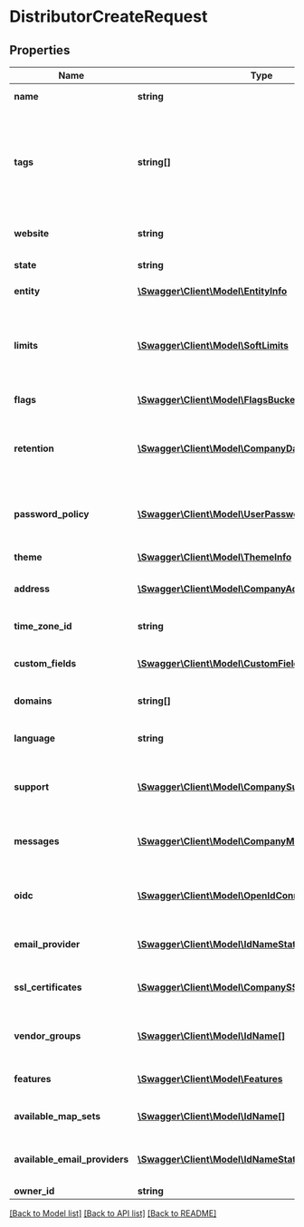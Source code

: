 # DistributorCreateRequest

## Properties
Name | Type | Description | Notes
------------ | ------------- | ------------- | -------------
**name** | **string** | The display name of the company | [optional] 
**tags** | **string[]** | A list of custom ID&#39;s for this company. Can be queried using the getClientByTag, getVendorByTag and getDistributorByTag methods. | [optional] 
**website** | **string** | The company website (if available) | [optional] 
**state** | **string** | The state of this company | [optional] 
**entity** | [**\Swagger\Client\Model\EntityInfo**](EntityInfo.md) | Entity specific metadata | [optional] 
**limits** | [**\Swagger\Client\Model\SoftLimits**](SoftLimits.md) | Soft limits that apply to this company. This includes overrides only, see &#x60;getLookups&#x60; for defaults. | [optional] 
**flags** | [**\Swagger\Client\Model\FlagsBucket**](FlagsBucket.md) | A set of user defined flags | [optional] 
**retention** | [**\Swagger\Client\Model\CompanyDataRetentionSettings**](CompanyDataRetentionSettings.md) | Data retention settings. If this is null, settings from the parent or group will be used instead. | [optional] 
**password_policy** | [**\Swagger\Client\Model\UserPasswordPolicy**](UserPasswordPolicy.md) | Password policy to apply to users. If this is null, settings from the group will be used instead. | [optional] 
**theme** | [**\Swagger\Client\Model\ThemeInfo**](ThemeInfo.md) | The theme that this company uses | [optional] 
**address** | [**\Swagger\Client\Model\CompanyAddress**](CompanyAddress.md) | Address information for this company | [optional] 
**time_zone_id** | **string** | The default timezone for this company | [optional] 
**custom_fields** | [**\Swagger\Client\Model\CustomFields**](CustomFields.md) | A set of custom fields for this company | [optional] 
**domains** | **string[]** | A list of custom domains to use for this company | [optional] 
**language** | **string** | The default language to user for this client. | [optional] 
**support** | [**\Swagger\Client\Model\CompanySupportDetails**](CompanySupportDetails.md) | Support contact information that will be displayed to user of this company | [optional] 
**messages** | [**\Swagger\Client\Model\CompanyMessages**](CompanyMessages.md) | Customized messages that are displayed to users of this company. | [optional] 
**oidc** | [**\Swagger\Client\Model\OpenIdConnectIssuers**](OpenIdConnectIssuers.md) | A set of OpenId Connect issuers that are able to authenticate users on our behalf. | [optional] 
**email_provider** | [**\Swagger\Client\Model\IdNameState**](IdNameState.md) | The email provider to be used when sending emails | [optional] 
**ssl_certificates** | [**\Swagger\Client\Model\CompanySSLCertificate[]**](CompanySSLCertificate.md) | A list of ssl certificates provisioned for this company | [optional] 
**vendor_groups** | [**\Swagger\Client\Model\IdName[]**](IdName.md) | [DEPRECATED] Use the listCompanyGroups operation instead | [optional] 
**features** | [**\Swagger\Client\Model\Features**](Features.md) | A set of features that are enabled for this distributor. | [optional] 
**available_map_sets** | [**\Swagger\Client\Model\IdName[]**](IdName.md) | A list of maps sets that are available to this distributor | [optional] 
**available_email_providers** | [**\Swagger\Client\Model\IdNameState[]**](IdNameState.md) | A list of email providers that are available to this distributor | [optional] 
**owner_id** | **string** |  | 

[[Back to Model list]](../README.md#documentation-for-models) [[Back to API list]](../README.md#documentation-for-api-endpoints) [[Back to README]](../README.md)


